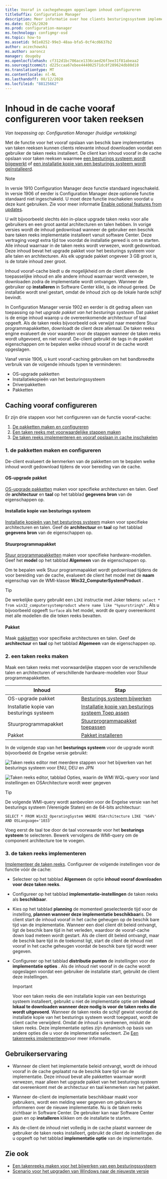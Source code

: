 ```yaml
---
title: Vooraf in cachegeheugen opgeslagen inhoud configureren
titleSuffix: Configuration Manager
description: Meer informatie over hoe clients besturingssysteem implementatie-inhoud kunnen downloaden voordat een gebruiker de taken reeks installeert.
ms.date: 02/26/2020
ms.prod: configuration-manager
ms.technology: configmgr-osd
ms.topic: how-to
ms.assetid: 9d1e8252-99e3-48aa-bfa5-0cf4cd6637b2
author: aczechowski
ms.author: aaroncz
manager: dougeby
ms.openlocfilehash: cf312d1bc706ace1336caed26f3ee31f81abeaa2
ms.sourcegitcommit: d225ccaa67ebee444002571dc8f289624db80d10
ms.translationtype: MT
ms.contentlocale: nl-NL
ms.lasthandoff: 08/12/2020
ms.locfileid: "88125662"
---
```

# <a name="configure-pre-cache-content-for-task-sequences"></a>Inhoud in de cache vooraf configureren voor taken reeksen

*Van toepassing op: Configuration Manager (huidige vertakking)*

<!--1021244-->
Met de functie voor het vooraf opslaan van beschik bare implementaties van taken reeksen kunnen clients relevante inhoud downloaden voordat een gebruiker de taken reeks installeert. De client kan inhoud vooraf in de cache opslaan voor taken reeksen waarmee [een besturings systeem wordt bijgewerkt](create-a-task-sequence-to-upgrade-an-operating-system.md) of [een installatie kopie van een besturings systeem wordt geïnstalleerd](create-a-task-sequence-to-install-an-operating-system.md).

> [!Note]  
> In versie 1910 Configuration Manager deze functie standaard ingeschakeld. In versie 1906 of eerder is Configuration Manager deze optionele functie standaard niet ingeschakeld. U moet deze functie inschakelen voordat u deze kunt gebruiken. Zie voor meer informatie [Enable optional features from updates](../../core/servers/manage/install-in-console-updates.md#bkmk_options).<!--505213-->  

U wilt bijvoorbeeld slechts één in-place upgrade taken reeks voor alle gebruikers en een groot aantal architecturen en talen hebben. In vorige versies wordt de inhoud gedownload wanneer de gebruiker een beschik bare taken reeks implementatie installeert vanuit software Center. Deze vertraging voegt extra tijd toe voordat de installatie gereed is om te starten. Alle inhoud waarnaar in de taken reeks wordt verwezen, wordt gedownload. Deze inhoud bevat het upgrade pakket voor het besturings systeem voor alle talen en architecturen. Als elk upgrade pakket ongeveer 3 GB groot is, is de totale inhoud zeer groot.

Inhoud vooraf-cache biedt u de mogelijkheid om de client alleen de toepasselijke inhoud en alle andere inhoud waarnaar wordt verwezen, te downloaden zodra de implementatie wordt ontvangen. Wanneer de gebruiker op **installeren** in Software Center klikt, is de inhoud gereed. De installatie wordt snel gestart, omdat de inhoud zich op de lokale harde schijf bevindt.

In Configuration Manager versie 1902 en eerder is dit gedrag alleen van toepassing op het *upgrade pakket van het besturings systeem*. Dat pakket is de enige inhoud waarop u de overeenkomende architectuur of taal opgeeft. Als de taken reeks bijvoorbeeld ook verwijst naar meerdere Stuur programmapakketten, downloadt de client deze allemaal. De taken reeks engine evalueert de voor waarden voor de stappen wanneer de taken reeks wordt uitgevoerd, en niet vooraf. De-client gebruikt de tags in de pakket eigenschappen om te bepalen welke inhoud vooraf in de cache wordt opgeslagen.

Vanaf versie 1906,<!--4224642--> u kunt vooraf-caching gebruiken om het bandbreedte verbruik van de volgende inhouds typen te verminderen:

- OS-upgrade pakketten
- Installatiekopieën van het besturingssysteem
- Driverpakketten
- Pakketten

## <a name="configure-pre-caching"></a>Caching vooraf configureren

Er zijn drie stappen voor het configureren van de functie vooraf-cache:

1. [De pakketten maken en configureren](#bkmk_createpkg)
2. [Een taken reeks met voorwaardelijke stappen maken](#bkmk_createts)
3. [De taken reeks implementeren en vooraf opslaan in cache inschakelen](#bkmk_deploy)


### <a name="1-create-and-configure-the-packages"></a><a name="bkmk_createpkg"></a>1. de pakketten maken en configureren

De-client evalueert de kenmerken van de pakketten om te bepalen welke inhoud wordt gedownload tijdens de voor bereiding van de cache.  

#### <a name="os-upgrade-package"></a>OS-upgrade pakket

[OS-upgrade pakketten](../get-started/manage-operating-system-upgrade-packages.md) maken voor specifieke architecturen en talen. Geef de **architectuur** en **taal** op het tabblad **gegevens bron** van de eigenschappen op.

#### <a name="os-image"></a>Installatie kopie van besturings systeem

[Installatie kopieën van het besturings systeem](../get-started/manage-operating-system-images.md) maken voor specifieke architecturen en talen. Geef de **architectuur** en **taal** op het tabblad **gegevens bron** van de eigenschappen op.

#### <a name="driver-package"></a>Stuurprogrammapakket

[Stuur programmapakketten](../get-started/manage-drivers.md#BKMK_ManagingDriverPackages) maken voor specifieke hardware-modellen. Geef het **model** op het tabblad **Algemeen** van de eigenschappen op.

Om te bepalen welk Stuur programmapakket wordt gedownload tijdens de voor bereiding van de cache, evalueert de client het model met de **naam** eigenschap van de WMI-klasse **Win32_ComputerSystemProduct** .

> [!TIP]
> De werkelijke query gebruikt een `LIKE` instructie met Joker tekens: `select * from win32_computersystemproduct where name like "%yourstring%"` . Als u bijvoorbeeld opgeeft `Surface` als het model, wordt de query overeenkomt met alle modellen die die teken reeks bevatten.<!-- 6315551 -->

#### <a name="package"></a>Pakket

Maak [pakketten](../../apps/deploy-use/packages-and-programs.md) voor specifieke architecturen en talen. Geef de **architectuur** en **taal** op het tabblad **Algemeen** van de eigenschappen op.


### <a name="2-create-a-task-sequence"></a><a name="bkmk_createts"></a>2. een taken reeks maken

Maak een taken reeks met voorwaardelijke stappen voor de verschillende talen en architecturen of verschillende hardware-modellen voor Stuur programmapakketten.

|Inhoud|Stap|
|---------|---------|
|OS-upgrade pakket|[Besturings systeem bijwerken](../understand/task-sequence-steps.md#BKMK_UpgradeOS)|
|Installatie kopie van besturings systeem|[Installatie kopie van besturings systeem Toep assen](../understand/task-sequence-steps.md#BKMK_ApplyOperatingSystemImage)|
|Stuurprogrammapakket|[Stuurprogrammapakket toepassen](../understand/task-sequence-steps.md#BKMK_ApplyDriverPackage)|
|Pakket|[Pakket installeren](../understand/task-sequence-steps.md#BKMK_InstallPackage)|

In de volgende stap van het **besturings systeem** voor de upgrade wordt bijvoorbeeld de Engelse versie gebruikt:  

![Taken reeks editor met meerdere stappen voor het bijwerken van het besturings systeem voor ENU, DEU en JPN](../media/precacheproperties2.png)

![Taken reeks editor, tabblad Opties, waarin de WMI WQL-query voor land instellingen en OSArchitecture wordt weer gegeven](../media/precacheoptions2.png)  

> [!Tip]
> De volgende WMI-query wordt aanbevolen voor de Engelse versie van het besturings systeem (Verenigde Staten) en de 64-bits architectuur:
>
> ```WMI
> SELECT * FROM Win32_OperatingSystem WHERE OSArchitecture LIKE '%64%' AND OSLanguage='1033'
> ```
>
> Voeg eerst de taal toe door de taal voorwaarde voor het **besturings systeem** te selecteren. Bewerk vervolgens de WMI-query om de component architecture toe te voegen.

### <a name="3-deploy-the-task-sequence"></a><a name="bkmk_deploy"></a>3. de taken reeks implementeren

[Implementeer de taken reeks](deploy-a-task-sequence.md). Configureer de volgende instellingen voor de functie vóór de cache:  

- Selecteer op het tabblad **Algemeen** de optie **inhoud vooraf downloaden voor deze taken reeks**.  

- Configureer op het tabblad **implementatie-instellingen** de taken reeks als **beschikbaar**.  

- Kies op het tabblad **planning** de momenteel geselecteerde tijd voor de instelling, **plannen wanneer deze implementatie beschikbaar**is. De client start de inhoud vooraf in het cache geheugen op de beschik bare tijd van de implementatie. Wanneer een doel client dit beleid ontvangt, ligt de beschik bare tijd in het verleden, waardoor de vooraf-cache down load meteen wordt gestart. Als de client dit beleid ontvangt, maar de beschik bare tijd in de toekomst ligt, start de client de inhoud niet vooraf in het cache geheugen voordat de beschik bare tijd wordt weer gegeven.  

- Configureer op het tabblad **distributie punten** de instellingen voor de **implementatie opties** . Als de inhoud niet vooraf in de cache wordt opgeslagen voordat een gebruiker de installatie start, gebruikt de client deze instellingen.  

    > [!Important]  
    > Voor een taken reeks die een installatie kopie van een besturings systeem installeert, gebruikt u niet de implementatie optie om **inhoud lokaal te downloaden wanneer deze nodig is voor de taken reeks die wordt uitgevoerd**. Wanneer de taken reeks de schijf gewist voordat de installatie kopie van het besturings systeem wordt toegepast, wordt de client cache verwijderd. Omdat de inhoud is verdwenen, mislukt de taken reeks.<!-- SCCMDocs-PR #1338 --> Deze implementatie opties zijn dynamisch op basis van andere opties die u voor de implementatie selecteert. Zie [Een takenreeks implementeren](deploy-a-task-sequence.md#bkmk_deploy-options)voor meer informatie.<!-- MEMDocs#328, SCCMDocs#2114 -->

## <a name="user-experience"></a>Gebruikerservaring

- Wanneer de client het implementatie beleid ontvangt, wordt de inhoud vooraf in de cache geplaatst na de beschik bare tijd van de implementatie. Deze inhoud bevat alle pakketten waarnaar wordt verwezen, maar alleen het upgrade pakket van het besturings systeem dat overeenkomt met de architectuur en taal kenmerken van het pakket.  

- Wanneer de-client de implementatie beschikbaar maakt voor gebruikers, wordt een melding weer gegeven om gebruikers te informeren over de nieuwe implementatie. Nu is de taken reeks zichtbaar in Software Center. De gebruiker kan naar Software Center gaan en op **installeren** klikken om de installatie te starten.  

- Als de-client de inhoud niet volledig in de cache plaatst wanneer de gebruiker de taken reeks installeert, gebruikt de client de instellingen die u opgeeft op het tabblad **implementatie optie** van de implementatie.  

## <a name="see-also"></a>Zie ook

- [Een takenreeks maken voor het bijwerken van een besturingssysteem](create-a-task-sequence-to-upgrade-an-operating-system.md)
- [Scenario voor het upgraden van Windows naar de nieuwste versie](upgrade-windows-to-the-latest-version.md)
